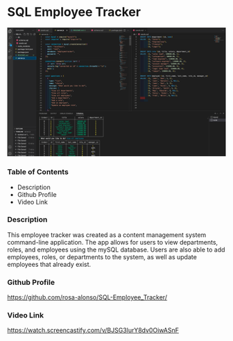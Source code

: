 # SQL Employee Tracker

![Screen Shot](./node_screenshot.png)

### **Table of Contents**

- Description
- Github Profile
- Video Link

### **Description**

This employee tracker was created as a content management system command-line application. The app allows for users to view departments, roles, and employees using the mySQL database. Users are also able to add employees, roles, or departments to the system, as well as update employees that already exist.

### Github Profile

https://github.com/rosa-alonso/SQL-Employee_Tracker/

### **Video Link**

https://watch.screencastify.com/v/BJSG3lurY8dv0OiwASnF
